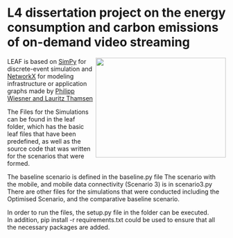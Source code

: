 ﻿# L4 dissertation project on the energy consumption and carbon emissions of on-demand video streaming 
 
<img align="right" width="300" height="230" src="https://leaf.readthedocs.io/en/latest/_static/logo.svg">

LEAF is based on [SimPy](https://simpy.readthedocs.io/en/latest/) for discrete-event simulation and [NetworkX](https://networkx.org/) for modeling infrastructure or application graphs made by [Philipp Wiesner and Lauritz Thamsen](https://github.com/dos-group/leaf/)

The Files for the Simulations can be found in the leaf folder, which has the basic leaf files that have been predefined, as well as the source code that was written for the scenarios that were formed. 

The baseline scenario is defined in the baseline.py file
The scenario with the mobile, and mobile data connectivity (Scenario 3) is in scenario3.py
There are other files for the simulations that were conducted including the Optimised Scenario, and the comparative baseline scenario. 

In order to run the files, the setup.py file in the folder can be executed.  
In addition, pip install -r requirements.txt could be used to ensure that all the necessary packages are added. 
